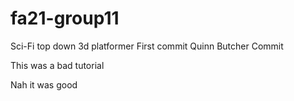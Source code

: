 # fa21-group11
Sci-Fi top down 3d platformer
First commit Quinn Butcher Commit



This was a bad tutorial

Nah it was good